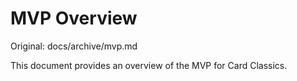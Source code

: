 # MVP Overview

Original: docs/archive/mvp.md

This document provides an overview of the MVP for Card Classics.
